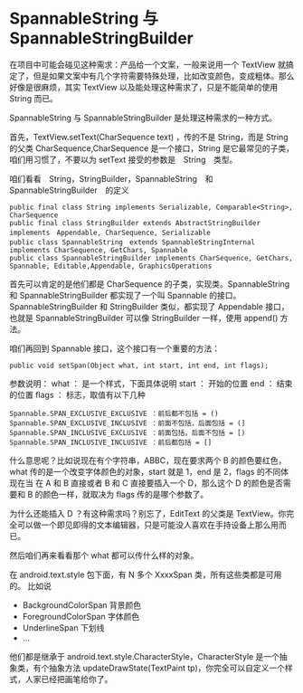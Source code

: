 # SpannableString 与 SpannableStringBuilder

在项目中可能会碰见这种需求：产品给一个文案，一般来说用一个 TextView 就搞定了，但是如果文案中有几个字符需要特殊处理，比如改变颜色，变成粗体。那么好像是很麻烦，其实 TextView 以及能处理这种需求了，只是不能简单的使用 String 而已。

SpannableString 与 SpannableStringBuilder 是处理这种需求的一种方式。

首先，TextView.setText(CharSequence text) ，传的不是 String，而是 String 的父类 CharSequence,CharSequence 是一个接口，String 是它最常见的子类，咱们用习惯了，不要以为 setText 接受的参数是　String　类型。

咱们看看　String，StringBuilder，SpannableString　和　SpannableStringBuilder　的定义

    public final class String implements Serializable, Comparable<String>, CharSequence
    public final class StringBuilder extends AbstractStringBuilder implements　Appendable, CharSequence, Serializable
    public class SpannableString　extends SpannableStringInternal　implements CharSequence, GetChars, Spannable
    public class SpannableStringBuilder implements CharSequence, GetChars, Spannable, Editable,Appendable, GraphicsOperations

首先可以肯定的是他们都是 CharSequence 的子类，实现类。SpannableString 和 SpannableStringBuilder 都实现了一个叫 Spannable 的接口。SpannableStringBuilder 和 StringBuilder 类似，都实现了 Appendable 接口，也就是 SpannableStringBuilder 可以像 StringBuilder 一样，使用 append() 方法。

咱们再回到 Spannable 接口，这个接口有一个重要的方法：

    public void setSpan(Object what, int start, int end, int flags);

参数说明：
what ： 是一个样式，下面具体说明
start ： 开始的位置
end ： 结束的位置
flags ： 标志，取值有以下几种

    Spannable.SPAN_EXCLUSIVE_EXCLUSIVE ：前后都不包括 = ()
    Spannable.SPAN_EXCLUSIVE_INCLUSIVE ：前面不包括，后面包括 = (]
    Spannable.SPAN_INCLUSIVE_EXCLUSIVE ：前面包括，后面不包括 = [)
    Spannable.SPAN_INCLUSIVE_INCLUSIVE ：前后都包括 = []

什么意思呢？比如说现在有个字符串，ABBC，现在要求两个 B 的颜色要红色，what 传的是一个改变字体颜色的对象，start 就是 1，end 是 2，flags 的不同体现在当 在 A 和 B 直接或者 B 和 C 直接要插入一个 D，那么这个 D 的颜色是否需要和 B 的颜色一样，就取决为 flags 传的是哪个参数了。

为什么还能插入 D ？有这种需求吗？别忘了，EditText 的父类是 TextView。你完全可以做一个即见即得的文本编辑器，只是可能没人喜欢在手持设备上那么用而已。

然后咱们再来看看那个 what 都可以传什么样的对象。

在 android.text.style 包下面，有 N 多个 XxxxSpan 类，所有这些类都是可用的。
比如说 

 * BackgroundColorSpan 背景颜色
 * ForegroundColorSpan 字体颜色
 * UnderlineSpan 下划线
 * ...

他们都是继承于 android.text.style.CharacterStyle，CharacterStyle 是一个抽象类，有个抽象方法 updateDrawState(TextPaint tp)，你完全可以自定义一个样式，人家已经把画笔给你了。